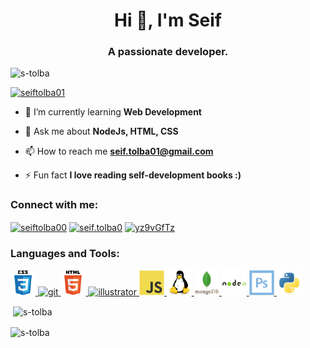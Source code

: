 <h1 align="center">Hi 👋, I'm Seif</h1>
<h3 align="center">A passionate developer.</h3>

<p align="left"> <img src="https://komarev.com/ghpvc/?username=s-tolba&label=Profile%20views&color=0e75b6&style=flat" alt="s-tolba" /> </p>

<p align="left"> <a href="https://twitter.com/seiftolba01" target="blank"><img src="https://img.shields.io/twitter/follow/seiftolba00?logo=twitter&style=for-the-badge" alt="seiftolba01" /></a> </p>

- 🌱 I’m currently learning **Web Development**

- 💬 Ask me about **NodeJs, HTML, CSS**

- 📫 How to reach me **seif.tolba01@gmail.com**

- ⚡ Fun fact **I love reading self-development books :)**

<h3 align="left">Connect with me:</h3>
<p align="left">
<a href="https://twitter.com/seiftolba01" target="blank"><img align="center" src="https://raw.githubusercontent.com/rahuldkjain/github-profile-readme-generator/master/src/images/icons/Social/twitter.svg" alt="seiftolba00" height="30" width="40" /></a>
<a href="https://instagram.com/seif.tolba0" target="blank"><img align="center" src="https://raw.githubusercontent.com/rahuldkjain/github-profile-readme-generator/master/src/images/icons/Social/instagram.svg" alt="seif.tolba0" height="30" width="40" /></a>
<a href="https://discord.gg/yz9vGfTz" target="blank"><img align="center" src="https://raw.githubusercontent.com/rahuldkjain/github-profile-readme-generator/master/src/images/icons/Social/discord.svg" alt="yz9vGfTz" height="30" width="40" /></a>
</p>

<h3 align="left">Languages and Tools:</h3>
<p align="left"> <a href="https://www.w3schools.com/css/" target="_blank" rel="noreferrer"> <img src="https://raw.githubusercontent.com/devicons/devicon/master/icons/css3/css3-original-wordmark.svg" alt="css3" width="40" height="40"/> </a> <a href="https://git-scm.com/" target="_blank" rel="noreferrer"> <img src="https://www.vectorlogo.zone/logos/git-scm/git-scm-icon.svg" alt="git" width="40" height="40"/> </a> <a href="https://www.w3.org/html/" target="_blank" rel="noreferrer"> <img src="https://raw.githubusercontent.com/devicons/devicon/master/icons/html5/html5-original-wordmark.svg" alt="html5" width="40" height="40"/> </a> <a href="https://www.adobe.com/in/products/illustrator.html" target="_blank" rel="noreferrer"> <img src="https://www.vectorlogo.zone/logos/adobe_illustrator/adobe_illustrator-icon.svg" alt="illustrator" width="40" height="40"/> </a> <a href="https://developer.mozilla.org/en-US/docs/Web/JavaScript" target="_blank" rel="noreferrer"> <img src="https://raw.githubusercontent.com/devicons/devicon/master/icons/javascript/javascript-original.svg" alt="javascript" width="40" height="40"/> </a> <a href="https://www.linux.org/" target="_blank" rel="noreferrer"> <img src="https://raw.githubusercontent.com/devicons/devicon/master/icons/linux/linux-original.svg" alt="linux" width="40" height="40"/> </a> <a href="https://www.mongodb.com/" target="_blank" rel="noreferrer"> <img src="https://raw.githubusercontent.com/devicons/devicon/master/icons/mongodb/mongodb-original-wordmark.svg" alt="mongodb" width="40" height="40"/> </a> <a href="https://nodejs.org" target="_blank" rel="noreferrer"> <img src="https://raw.githubusercontent.com/devicons/devicon/master/icons/nodejs/nodejs-original-wordmark.svg" alt="nodejs" width="40" height="40"/> </a> <a href="https://www.photoshop.com/en" target="_blank" rel="noreferrer"> <img src="https://raw.githubusercontent.com/devicons/devicon/master/icons/photoshop/photoshop-line.svg" alt="photoshop" width="40" height="40"/> </a> <a href="https://www.python.org" target="_blank" rel="noreferrer"> <img src="https://raw.githubusercontent.com/devicons/devicon/master/icons/python/python-original.svg" alt="python" width="40" height="40"/> </a> </p>

<p>&nbsp;<img align="center" src="https://github-readme-stats.vercel.app/api?username=s-tolba&show_icons=true&locale=en" alt="s-tolba" /></p>

<p><img align="center" src="https://github-readme-streak-stats.herokuapp.com/?user=s-tolba&" alt="s-tolba" /></p>
